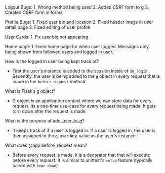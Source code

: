Logout Bugs:
    1. Wrong method being used
    2. Added CSRF form to g
    3. Created CSRF form in forms

Profile Bugs:
    1. Fixed user bio and location
    2. Fixed header image in user detail page
    3. Fixed editing of user profile

User Cards:
    1. Fix user bio not appearing

Home page:
    1. Fixed home page for when user logged. Messages only being shown from followed users and logged in user.


How is the logged in user being kept track of?
 - First the user's instance is added to the session inside of `do_login`. Secondly, the user is being added to the `g` object in every request that is made in the `before_request` method.

What is Flask’s g object?
 - G object is an application context where we can store data for every request. Its a one-time use-case for every request being made. It gets torn down after the request is made.

What is the purpose of add_user_to_g?
 - It keeps track of if a user is logged in. If a user is logged in, the user is then assigned to the `g.user` key-value as the user's instance.

What does @app.before_request mean?
 - Before every request is made, it is a decorator that that will execute before every request. It is similar to unittest's `setup` feature (typically paired with `tear down`)
